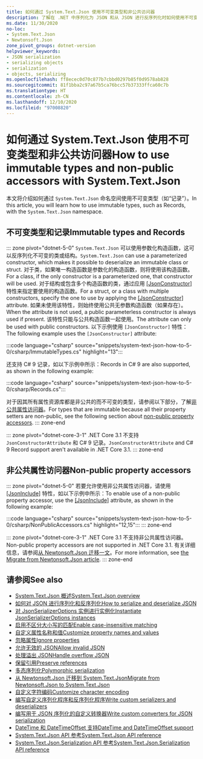 ```yaml
---
title: 如何通过 System.Text.Json 使用不可变类型和非公共访问器
description: 了解在 .NET 中序列化为 JSON 和从 JSON 进行反序列化时如何使用不可变类型和非公共访问器。
ms.date: 11/30/2020
no-loc:
- System.Text.Json
- Newtonsoft.Json
zone_pivot_groups: dotnet-version
helpviewer_keywords:
- JSON serialization
- serializing objects
- serialization
- objects, serializing
ms.openlocfilehash: ff8ecec0d70c877b7cbbd0297b85f0d9578ab828
ms.sourcegitcommit: 81f1bba2c97a67b5ca76bcc57b37333ffca60c7b
ms.translationtype: HT
ms.contentlocale: zh-CN
ms.lasthandoff: 12/10/2020
ms.locfileid: "97008820"
---
```

# <a name="how-to-use-immutable-types-and-non-public-accessors-with-no-locsystemtextjson"></a><span data-ttu-id="64b67-103">如何通过 System.Text.Json 使用不可变类型和非公共访问器</span><span class="sxs-lookup"><span data-stu-id="64b67-103">How to use immutable types and non-public accessors with System.Text.Json</span></span>

<span data-ttu-id="64b67-104">本文将介绍如何通过 `System.Text.Json` 命名空间使用不可变类型（如“记录”）。</span><span class="sxs-lookup"><span data-stu-id="64b67-104">In this article, you will learn how to use immutable types, such as Records, with the `System.Text.Json` namespace.</span></span>

## <a name="immutable-types-and-records"></a><span data-ttu-id="64b67-105">不可变类型和记录</span><span class="sxs-lookup"><span data-stu-id="64b67-105">Immutable types and Records</span></span>

::: zone pivot="dotnet-5-0"
<span data-ttu-id="64b67-106">`System.Text.Json` 可以使用参数化构造函数，这可以反序列化不可变的类或结构。</span><span class="sxs-lookup"><span data-stu-id="64b67-106">`System.Text.Json` can use a parameterized constructor, which makes it possible to deserialize an immutable class or struct.</span></span> <span data-ttu-id="64b67-107">对于类，如果唯一构造函数是参数化的构造函数，则将使用该构造函数。</span><span class="sxs-lookup"><span data-stu-id="64b67-107">For a class, if the only constructor is a parameterized one, that constructor will be used.</span></span> <span data-ttu-id="64b67-108">对于结构或包含多个构造函数的类，通过应用 [[JsonConstructor]](xref:System.Text.Json.Serialization.JsonConstructorAttribute.%23ctor%2A) 特性来指定要使用的构造函数。</span><span class="sxs-lookup"><span data-stu-id="64b67-108">For a struct, or a class with multiple constructors, specify the one to use by applying the [[JsonConstructor]](xref:System.Text.Json.Serialization.JsonConstructorAttribute.%23ctor%2A) attribute.</span></span> <span data-ttu-id="64b67-109">如果未使用该特性，则始终使用公共无参数构造函数（如果存在）。</span><span class="sxs-lookup"><span data-stu-id="64b67-109">When the attribute is not used, a public parameterless constructor is always used if present.</span></span> <span data-ttu-id="64b67-110">该特性只能与公共构造函数一起使用。</span><span class="sxs-lookup"><span data-stu-id="64b67-110">The attribute can only be used with public constructors.</span></span> <span data-ttu-id="64b67-111">以下示例使用 `[JsonConstructor]` 特性：</span><span class="sxs-lookup"><span data-stu-id="64b67-111">The following example uses the `[JsonConstructor]` attribute:</span></span>

:::code language="csharp" source="snippets/system-text-json-how-to-5-0/csharp/ImmutableTypes.cs" highlight="13":::

<span data-ttu-id="64b67-112">还支持 C# 9 记录，如以下示例中所示：</span><span class="sxs-lookup"><span data-stu-id="64b67-112">Records in C# 9 are also supported, as shown in the following example:</span></span>

:::code language="csharp" source="snippets/system-text-json-how-to-5-0/csharp/Records.cs":::

<span data-ttu-id="64b67-113">对于因其所有属性资源库都是非公共的而不可变的类型，请参阅以下部分，了解[非公共属性访问器](#non-public-property-accessors)。</span><span class="sxs-lookup"><span data-stu-id="64b67-113">For types that are immutable because all their property setters are non-public, see the following section about [non-public property accessors](#non-public-property-accessors).</span></span>
::: zone-end

::: zone pivot="dotnet-core-3-1"
<span data-ttu-id="64b67-114">.NET Core 3.1 不支持 `JsonConstructorAttribute` 和 C# 9 记录。</span><span class="sxs-lookup"><span data-stu-id="64b67-114">`JsonConstructorAttribute` and C# 9 Record support aren't available in .NET Core 3.1.</span></span>
::: zone-end

## <a name="non-public-property-accessors"></a><span data-ttu-id="64b67-115">非公共属性访问器</span><span class="sxs-lookup"><span data-stu-id="64b67-115">Non-public property accessors</span></span>

::: zone pivot="dotnet-5-0"
<span data-ttu-id="64b67-116">若要允许使用非公共属性访问器，请使用 [[JsonInclude]](xref:System.Text.Json.Serialization.JsonIncludeAttribute) 特性，如以下示例中所示：</span><span class="sxs-lookup"><span data-stu-id="64b67-116">To enable use of a non-public property accessor, use the [[JsonInclude]](xref:System.Text.Json.Serialization.JsonIncludeAttribute) attribute, as shown in the following example:</span></span>

:::code language="csharp" source="snippets/system-text-json-how-to-5-0/csharp/NonPublicAccessors.cs" highlight="12,15":::
::: zone-end

::: zone pivot="dotnet-core-3-1"
<span data-ttu-id="64b67-117">.NET Core 3.1 不支持非公共属性访问器。</span><span class="sxs-lookup"><span data-stu-id="64b67-117">Non-public property accessors are not supported in .NET Core 3.1.</span></span> <span data-ttu-id="64b67-118">有关详细信息，请参阅[从 Newtonsoft.Json 迁移一文](system-text-json-migrate-from-newtonsoft-how-to.md#non-public-property-setters-and-getters)。</span><span class="sxs-lookup"><span data-stu-id="64b67-118">For more information, see [the Migrate from Newtonsoft.Json article](system-text-json-migrate-from-newtonsoft-how-to.md#non-public-property-setters-and-getters).</span></span>
::: zone-end

## <a name="see-also"></a><span data-ttu-id="64b67-119">请参阅</span><span class="sxs-lookup"><span data-stu-id="64b67-119">See also</span></span>

* [<span data-ttu-id="64b67-120">System.Text.Json 概述</span><span class="sxs-lookup"><span data-stu-id="64b67-120">System.Text.Json overview</span></span>](system-text-json-overview.md)
* [<span data-ttu-id="64b67-121">如何对 JSON 进行序列化和反序列化</span><span class="sxs-lookup"><span data-stu-id="64b67-121">How to serialize and deserialize JSON</span></span>](system-text-json-how-to.md)
* [<span data-ttu-id="64b67-122">对 JsonSerializerOptions 实例进行实例化</span><span class="sxs-lookup"><span data-stu-id="64b67-122">Instantiate JsonSerializerOptions instances</span></span>](system-text-json-configure-options.md)
* [<span data-ttu-id="64b67-123">启用不区分大小写的匹配</span><span class="sxs-lookup"><span data-stu-id="64b67-123">Enable case-insensitive matching</span></span>](system-text-json-character-casing.md)
* [<span data-ttu-id="64b67-124">自定义属性名称和值</span><span class="sxs-lookup"><span data-stu-id="64b67-124">Customize property names and values</span></span>](system-text-json-customize-properties.md)
* [<span data-ttu-id="64b67-125">忽略属性</span><span class="sxs-lookup"><span data-stu-id="64b67-125">Ignore properties</span></span>](system-text-json-ignore-properties.md)
* [<span data-ttu-id="64b67-126">允许无效的 JSON</span><span class="sxs-lookup"><span data-stu-id="64b67-126">Allow invalid JSON</span></span>](system-text-json-invalid-json.md)
* [<span data-ttu-id="64b67-127">处理溢出 JSON</span><span class="sxs-lookup"><span data-stu-id="64b67-127">Handle overflow JSON</span></span>](system-text-json-handle-overflow.md)
* [<span data-ttu-id="64b67-128">保留引用</span><span class="sxs-lookup"><span data-stu-id="64b67-128">Preserve references</span></span>](system-text-json-preserve-references.md)
* [<span data-ttu-id="64b67-129">多态序列化</span><span class="sxs-lookup"><span data-stu-id="64b67-129">Polymorphic serialization</span></span>](system-text-json-polymorphism.md)
* [<span data-ttu-id="64b67-130">从 Newtonsoft.Json 迁移到 System.Text.Json</span><span class="sxs-lookup"><span data-stu-id="64b67-130">Migrate from Newtonsoft.Json to System.Text.Json</span></span>](system-text-json-migrate-from-newtonsoft-how-to.md)
* [<span data-ttu-id="64b67-131">自定义字符编码</span><span class="sxs-lookup"><span data-stu-id="64b67-131">Customize character encoding</span></span>](system-text-json-character-encoding.md)
* [<span data-ttu-id="64b67-132">编写自定义序列化程序和反序列化程序</span><span class="sxs-lookup"><span data-stu-id="64b67-132">Write custom serializers and deserializers</span></span>](write-custom-serializer-deserializer.md)
* [<span data-ttu-id="64b67-133">编写用于 JSON 序列化的自定义转换器</span><span class="sxs-lookup"><span data-stu-id="64b67-133">Write custom converters for JSON serialization</span></span>](system-text-json-converters-how-to.md)
* [<span data-ttu-id="64b67-134">DateTime 和 DateTimeOffset 支持</span><span class="sxs-lookup"><span data-stu-id="64b67-134">DateTime and DateTimeOffset support</span></span>](../datetime/system-text-json-support.md)
* <span data-ttu-id="64b67-135">[System.Text.Json API 参考](xref:System.Text.Json)</span><span class="sxs-lookup"><span data-stu-id="64b67-135">[System.Text.Json API reference](xref:System.Text.Json)</span></span>
* <span data-ttu-id="64b67-136">[System.Text.Json.Serialization API 参考](xref:System.Text.Json.Serialization)</span><span class="sxs-lookup"><span data-stu-id="64b67-136">[System.Text.Json.Serialization API reference](xref:System.Text.Json.Serialization)</span></span>
